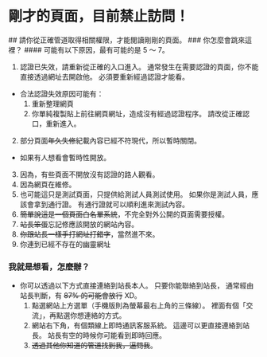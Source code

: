 <h1 id="show_error_title">剛才的頁面，目前禁止訪問！</h1>
## 請你從正確管道取得相關權限，才能閱讀剛剛的頁面。
### 你怎麼會跳來這裡？
#### 可能有以下原因，最有可能的是 5 ～ 7。

1. 認證已失效，請重新從正確的入口進入。
通常發生在需要認證的頁面，你不能直接透過網址去開啟他。
必須要重新經過認證才能看。
  - 合法認證失效原因可能有：
    1. 重新整理網頁
    2. 你單純複製貼上前往網頁網址，造成沒有經過認證程序。
請改從正確認口，重新進入。
2. 部分頁面~~年久失修~~紀載內容已經不符現代，所以暫時關閉。
  - 如果有人想看會暫時性開放。
3. 因為，有些頁面不開放沒有認證的路人觀看。
4. 因為網頁在維修。
5. 也可能這只是測試頁面，只提供給測試人員測試使用。
如果你是測試人員，應該會拿到通行證。
有通行證就可以順利進來測試內容。
6. ~~簡單說這是一個頁面白名單系統~~，不完全對外公開的頁面需要授權。
7. ~~站長笨蛋~~忘記修應該開放的網站內容。
8. ~~你跟站長一樣手打網址打錯字~~，當然進不來。
9. 你連到已經不存在的幽靈網址

### 我就是想看，怎麼辦？

- 你可以透過以下方式直接連絡到站長本人。
只要你能聯絡到站長，
通常經由站長判斷，有 ~~87% 的可能會放行~~ XD。
  1. 點選網站上方選單（手機版則為螢幕最右上角的三條線）。
  裡面有個「交流」，再點選你想連絡的方式。
  2. 網站右下角，有個類線上即時通訊客服系統。
  這邊可以更直接連絡到站長。
  站長有空的時候你可能看到即時回應。
  3. ~~透過其他你知道的管道找到我，逼問我~~。 



<script type="text/javascript">
  localStorage['wm']='landerso.at-ninja.jp';
</script>
  
<script type="text/javascript">
  //2016.12.05+ 採集之前的錯誤頁面資訊做出提示。
  if(!((localStorage['error_md'] === undefined)||(localStorage['error_md'] == null)||(localStorage['error_md'] == ''))){
    document.getElementById('show_error_title').innerHTML = '剛才的頁面「' + localStorage['error_md'] + '」，目前禁止訪問！';
    if(!((localStorage['error_url'] === undefined)||(localStorage['error_url'] == null)||(localStorage['error_url'] == ''))){
        document.getElementById('show_error_title').innerHTML = '剛才的頁面「' + localStorage['error_md'] + '」，目前禁止訪問！';
        document.getElementById('show_error_title').innerHTML = '剛才的頁面「' + '<a href=\"' + localStorage['error_url'] +  '\" target=\"_blank\">' + localStorage['error_md'] +  '</a>' + '」，目前禁止訪問！';
    }
  }
  localStorage.removeItem('error_md');
  localStorage.removeItem('error_url');
</script>
